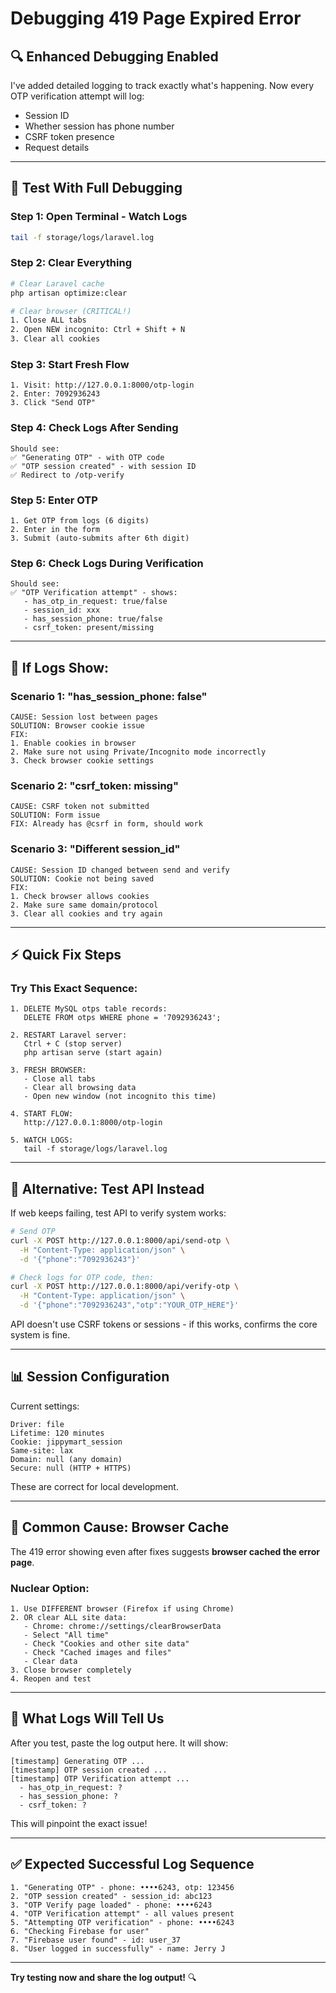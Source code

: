 # Debugging 419 Page Expired Error

## 🔍 **Enhanced Debugging Enabled**

I've added detailed logging to track exactly what's happening. Now every OTP verification attempt will log:
- Session ID
- Whether session has phone number
- CSRF token presence
- Request details

---

## 🧪 **Test With Full Debugging**

### **Step 1: Open Terminal - Watch Logs**
```bash
tail -f storage/logs/laravel.log
```

### **Step 2: Clear Everything**
```bash
# Clear Laravel cache
php artisan optimize:clear

# Clear browser (CRITICAL!)
1. Close ALL tabs
2. Open NEW incognito: Ctrl + Shift + N
3. Clear all cookies
```

### **Step 3: Start Fresh Flow**
```
1. Visit: http://127.0.0.1:8000/otp-login
2. Enter: 7092936243
3. Click "Send OTP"
```

### **Step 4: Check Logs After Sending**
```
Should see:
✅ "Generating OTP" - with OTP code
✅ "OTP session created" - with session ID
✅ Redirect to /otp-verify
```

### **Step 5: Enter OTP**
```
1. Get OTP from logs (6 digits)
2. Enter in the form
3. Submit (auto-submits after 6th digit)
```

### **Step 6: Check Logs During Verification**
```
Should see:
✅ "OTP Verification attempt" - shows:
   - has_otp_in_request: true/false
   - session_id: xxx
   - has_session_phone: true/false
   - csrf_token: present/missing
```

---

## 🐛 **If Logs Show:**

### **Scenario 1: "has_session_phone: false"**
```
CAUSE: Session lost between pages
SOLUTION: Browser cookie issue
FIX:
1. Enable cookies in browser
2. Make sure not using Private/Incognito mode incorrectly
3. Check browser cookie settings
```

### **Scenario 2: "csrf_token: missing"**
```
CAUSE: CSRF token not submitted
SOLUTION: Form issue
FIX: Already has @csrf in form, should work
```

### **Scenario 3: "Different session_id"**
```
CAUSE: Session ID changed between send and verify
SOLUTION: Cookie not being saved
FIX:
1. Check browser allows cookies
2. Make sure same domain/protocol
3. Clear all cookies and try again
```

---

## ⚡ **Quick Fix Steps**

### **Try This Exact Sequence:**

```
1. DELETE MySQL otps table records:
   DELETE FROM otps WHERE phone = '7092936243';

2. RESTART Laravel server:
   Ctrl + C (stop server)
   php artisan serve (start again)

3. FRESH BROWSER:
   - Close all tabs
   - Clear all browsing data
   - Open new window (not incognito this time)

4. START FLOW:
   http://127.0.0.1:8000/otp-login
   
5. WATCH LOGS:
   tail -f storage/logs/laravel.log
```

---

## 🔧 **Alternative: Test API Instead**

If web keeps failing, test API to verify system works:

```bash
# Send OTP
curl -X POST http://127.0.0.1:8000/api/send-otp \
  -H "Content-Type: application/json" \
  -d '{"phone":"7092936243"}'

# Check logs for OTP code, then:
curl -X POST http://127.0.0.1:8000/api/verify-otp \
  -H "Content-Type: application/json" \
  -d '{"phone":"7092936243","otp":"YOUR_OTP_HERE"}'
```

API doesn't use CSRF tokens or sessions - if this works, confirms the core system is fine.

---

## 📊 **Session Configuration**

Current settings:
```
Driver: file
Lifetime: 120 minutes
Cookie: jippymart_session
Same-site: lax
Domain: null (any domain)
Secure: null (HTTP + HTTPS)
```

These are correct for local development.

---

## 🚨 **Common Cause: Browser Cache**

The 419 error showing even after fixes suggests **browser cached the error page**.

### **Nuclear Option:**
```
1. Use DIFFERENT browser (Firefox if using Chrome)
2. OR clear ALL site data:
   - Chrome: chrome://settings/clearBrowserData
   - Select "All time"
   - Check "Cookies and other site data"
   - Check "Cached images and files"
   - Clear data
3. Close browser completely
4. Reopen and test
```

---

## 📝 **What Logs Will Tell Us**

After you test, paste the log output here. It will show:

```
[timestamp] Generating OTP ...
[timestamp] OTP session created ...
[timestamp] OTP Verification attempt ...
  - has_otp_in_request: ?
  - has_session_phone: ?
  - csrf_token: ?
```

This will pinpoint the exact issue!

---

## ✅ **Expected Successful Log Sequence**

```
1. "Generating OTP" - phone: ••••6243, otp: 123456
2. "OTP session created" - session_id: abc123
3. "OTP Verify page loaded" - phone: ••••6243
4. "OTP Verification attempt" - all values present
5. "Attempting OTP verification" - phone: ••••6243
6. "Checking Firebase for user"
7. "Firebase user found" - id: user_37
8. "User logged in successfully" - name: Jerry J
```

---

**Try testing now and share the log output!** 🔍

